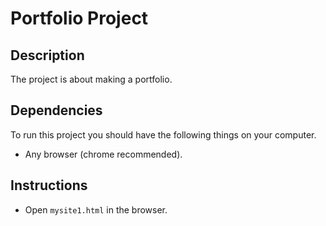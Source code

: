 # Portfolio Project

## Description
The project is about making a portfolio.

## Dependencies
To run this project you should have the following things on your computer.
- Any browser (chrome recommended).

## Instructions
- Open `mysite1.html` in the browser.
